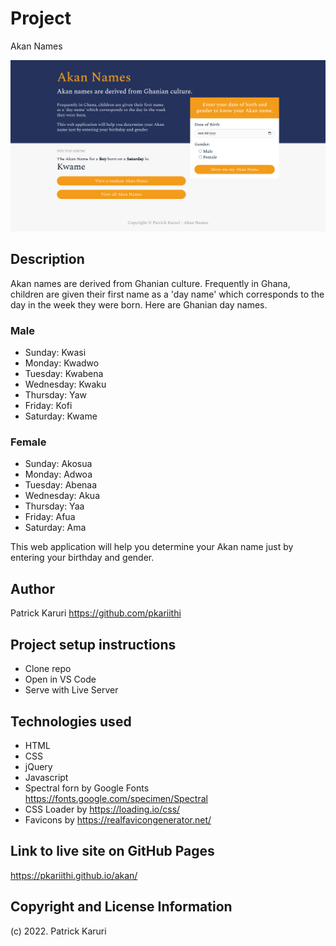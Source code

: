 # Project
Akan Names

![Akan Names Screenshot](https://github.com/pkariithi/akan/blob/master/assets/images/screenshot.png)

## Description
Akan names are derived from Ghanian culture. Frequently in Ghana, children are given their first name as a 'day name' which corresponds to the day in the week they were born. Here are Ghanian day names.

### Male
- Sunday: Kwasi
- Monday: Kwadwo
- Tuesday: Kwabena
- Wednesday: Kwaku
- Thursday:  Yaw
- Friday: Kofi
- Saturday: Kwame

### Female
- Sunday: Akosua
- Monday: Adwoa
- Tuesday: Abenaa
- Wednesday: Akua
- Thursday:  Yaa
- Friday: Afua
- Saturday: Ama

This web application will help you determine your Akan name just by entering your birthday and gender.

## Author
Patrick Karuri https://github.com/pkariithi

## Project setup instructions
- Clone repo
- Open in VS Code
- Serve with Live Server

## Technologies used
- HTML
- CSS
- jQuery
- Javascript
- Spectral forn by Google Fonts https://fonts.google.com/specimen/Spectral
- CSS Loader by https://loading.io/css/
- Favicons by https://realfavicongenerator.net/

## Link to live site on GitHub Pages
https://pkariithi.github.io/akan/

## Copyright and License Information
(c) 2022. Patrick Karuri
